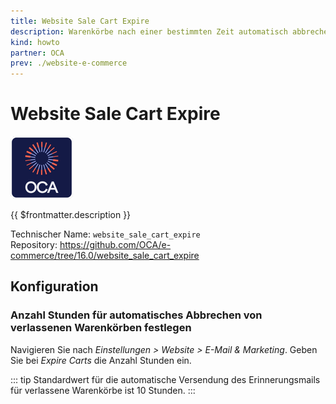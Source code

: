 ```yaml
---
title: Website Sale Cart Expire
description: Warenkörbe nach einer bestimmten Zeit automatisch abbrechen.
kind: howto
partner: OCA
prev: ./website-e-commerce
---
```


# Website Sale Cart Expire

![icon_oca_app](attachments/icon_oca_app.png)

{{ $frontmatter.description }}

Technischer Name: `website_sale_cart_expire`\
Repository: <https://github.com/OCA/e-commerce/tree/16.0/website_sale_cart_expire>

## Konfiguration

### Anzahl Stunden für automatisches Abbrechen von verlassenen Warenkörben festlegen

Navigieren Sie nach _Einstellungen > Website > E-Mail & Marketing_. Geben Sie bei _Expire Carts_ die Anzahl Stunden ein.

::: tip
Standardwert für die automatische Versendung des Erinnerungsmails für verlassene Warenkörbe ist 10 Stunden.
:::
